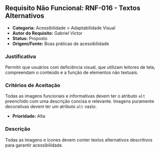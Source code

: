 ## Requisito Não Funcional: RNF-016 - Textos Alternativos

- **Categoria:** Acessibilidade > Adaptabilidade Visual
- **Autor do Requisito:** Gabriel Victor
- **Status:** Proposto
- **Origem/Fonte:** Boas práticas de acessibilidade

### Justificativa
Permitir que usuários com deficiência visual, que utilizam leitores de tela, compreendam o conteúdo e a função de elementos não textuais.

### Critérios de Aceitação
Todas as imagens funcionais e informativas devem ter o atributo `alt` preenchido com uma descrição concisa e relevante. Imagens puramente decorativas devem ter um atributo `alt` vazio.

- **Prioridade:** Alta
### Descrição
Todas as imagens e ícones devem conter textos alternativos descritivos para garantir acessibilidade.
